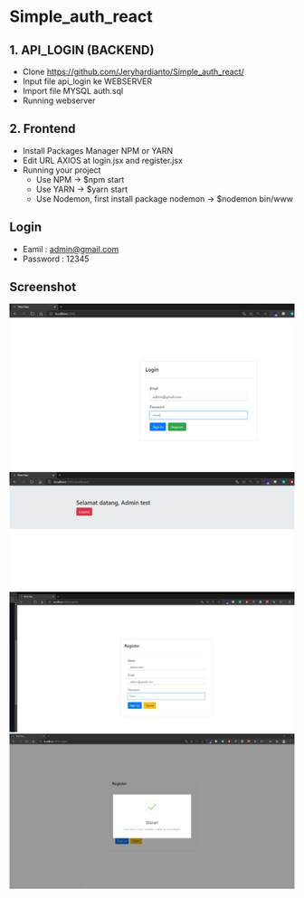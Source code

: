 # Simple_auth_react
## 1. API_LOGIN (BACKEND)
   - Clone https://github.com/Jeryhardianto/Simple_auth_react/
   - Input file api_login ke WEBSERVER
   - Import file MYSQL auth.sql
   - Running webserver
## 2. Frontend
   - Install Packages Manager NPM or YARN
   - Edit URL AXIOS at login.jsx and register.jsx
   - Running your project
     - Use NPM ->  $npm start
     - Use YARN -> $yarn start
     - Use Nodemon, first install package nodemon -> $nodemon bin/www
## Login
   - Eamil    : admin@gmail.com
   - Password : 12345
## Screenshot
![Login](https://github.com/Jeryhardianto/Simple_auth_react/blob/main/screenshot/login.JPG?raw=true)
![Login Success](https://github.com/Jeryhardianto/Simple_auth_react/blob/main/screenshot/dashboard.JPG?raw=true)
![Sign up](https://github.com/Jeryhardianto/Simple_auth_react/blob/main/screenshot/sign_up.JPG?raw=true)
![Sign up Success](https://github.com/Jeryhardianto/Simple_auth_react/blob/main/screenshot/sign_up_success.JPG?raw=true)
